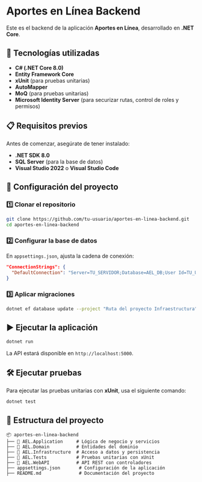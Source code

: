 # Aportes en Línea Backend

Este es el backend de la aplicación **Aportes en Línea**, desarrollado en **.NET Core**.

## 📌 Tecnologías utilizadas
- **C# (.NET Core 8.0)**
- **Entity Framework Core**
- **xUnit** (para pruebas unitarias)
- **AutoMapper**
- **MoQ** (para pruebas unitarias)
- **Microsoft Identity Server** (para securizar rutas, control de roles y permisos)

## 📋 Requisitos previos
Antes de comenzar, asegúrate de tener instalado:
- **.NET SDK 8.0**
- **SQL Server** (para la base de datos)
- **Visual Studio 2022** o **Visual Studio Code**

## 🚀 Configuración del proyecto

### 1️⃣ Clonar el repositorio
```sh
git clone https://github.com/tu-usuario/aportes-en-linea-backend.git
cd aportes-en-linea-backend
```

### 2️⃣ Configurar la base de datos
En `appsettings.json`, ajusta la cadena de conexión:
```json
"ConnectionStrings": {
  "DefaultConnection": "Server=TU_SERVIDOR;Database=AEL_DB;User Id=TU_USUARIO;Password=TU_CONTRASEÑA;"
}
```

### 3️⃣ Aplicar migraciones
```sh
dotnet ef database update --project "Ruta del proyecto Infraestructura" --startup-project "Ruta Proyecto API"
```

## ▶️ Ejecutar la aplicación
```sh
dotnet run
```

La API estará disponible en `http://localhost:5000`.

## 🛠️ Ejecutar pruebas
Para ejecutar las pruebas unitarias con **xUnit**, usa el siguiente comando:
```sh
dotnet test
```

## 📁 Estructura del proyecto
```
📦 aportes-en-linea-backend
├── 📂 AEL.Application     # Lógica de negocio y servicios
├── 📂 AEL.Domain          # Entidades del dominio
├── 📂 AEL.Infrastructure  # Acceso a datos y persistencia
├── 📂 AEL.Tests           # Pruebas unitarias con xUnit
├── 📂 AEL.WebAPI          # API REST con controladores
├── appsettings.json       # Configuración de la aplicación
├── README.md              # Documentación del proyecto
```
